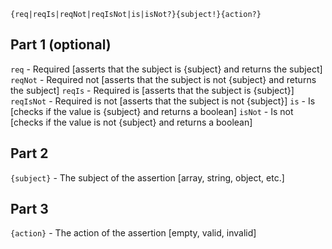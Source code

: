`{req|reqIs|reqNot|reqIsNot|is|isNot?}{subject!}{action?}`

## Part 1 (optional)
`req`      - Required [asserts that the subject is {subject} and returns the subject]
`reqNot`   - Required not [asserts that the subject is not {subject} and returns the subject]
`reqIs`    - Required is [asserts that the subject is {subject}]
`reqIsNot` - Required is not [asserts that the subject is not {subject}]
`is`       - Is [checks if the value is {subject} and returns a boolean]
`isNot`    - Is not [checks if the value is not {subject} and returns a boolean]

## Part 2
`{subject}` - The subject of the assertion [array, string, object, etc.]

## Part 3
`{action}`  - The action of the assertion [empty, valid, invalid]
